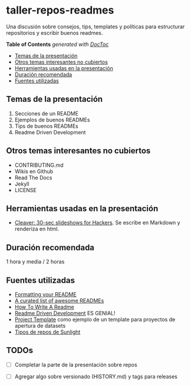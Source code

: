 # taller-repos-readmes

Una discusión sobre consejos, tips, templates y políticas para estructurar repositorios y escribir buenos readmes.

<!-- START doctoc generated TOC please keep comment here to allow auto update -->
<!-- DON'T EDIT THIS SECTION, INSTEAD RE-RUN doctoc TO UPDATE -->
**Table of Contents**  *generated with [DocToc](https://github.com/thlorenz/doctoc)*

- [Temas de la presentación](#temas-de-la-presentaci%C3%B3n)
- [Otros temas interesantes no cubiertos](#otros-temas-interesantes-no-cubiertos)
- [Herramientas usadas en la presentación](#herramientas-usadas-en-la-presentaci%C3%B3n)
- [Duración recomendada](#duraci%C3%B3n-recomendada)
- [Fuentes utilizadas](#fuentes-utilizadas)

<!-- END doctoc generated TOC please keep comment here to allow auto update -->

## Temas de la presentación

1. Secciones de un README
2. Ejemplos de buenos READMEs
3. Tips de buenos READMEs
4. Readme Driven Development

## Otros temas interesantes no cubiertos

* CONTRIBUTING.md
* Wikis en Github
* Read The Docs
* Jekyll
* LICENSE

## Herramientas usadas en la presentación

* [Cleaver: 30-sec slideshows for Hackers](https://github.com/jdan/cleaver). Se escribe en Markdown y renderiza en html.

## Duración recomendada

1 hora y media / 2 horas

## Fuentes utilizadas

* [Formatting your README](https://guides.github.com/features/wikis/)
* [A curated list of awesome READMEs](https://github.com/matiassingers/awesome-readme)
* [How To Write A Readme](http://jfhbrook.github.io/2011/11/09/readmes.html)
* [Readme Driven Development](http://tom.preston-werner.com/2010/08/23/readme-driven-development.html) ES GENIAL!
* [Project Template](http://adopta-agency.github.io/adopta-blueprint/) como ejemplo de un template para proyectos de apertura de datasets
* [Tipos de repos de Sunlight](https://medium.com/@kinlane/learning-from-the-sunlight-foundation-situation-and-baking-transparency-into-projects-8d5fdafc0667#.ej2nk82ob)

## TODOs

- [ ] Completar la parte de la presentación sobre repos
- [ ] Agregar algo sobre versionado (HISTORY.md) y tags para releases

